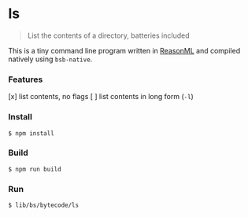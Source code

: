 # ls

> List the contents of a directory, batteries included

This is a tiny command line program written in [ReasonML](https://reasonml.github.io/) and compiled natively using `bsb-native`.

### Features

[x] list contents, no flags
[ ] list contents in long form (`-l`)

### Install

```
$ npm install
```

### Build

```
$ npm run build
```

### Run

```
$ lib/bs/bytecode/ls
```
